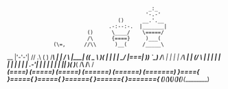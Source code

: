                                                   _:_
                                                 '-.-'
                                        ()      __.'.__
                                     .-:--:-.  |_______|
                              ()      \____/    \=====/
                              /\      {====}     )___(
                   (\=,      //\\      )__(     /_____\
   __    |'-'-'|  //  .\    (    )    /____\     |   |
  /  \   |_____| (( \_  \    )__(      |  |      |   |
  \__/    |===|   ))  `\_)  /____\     |  |      |   |
 /____\   |   |  (/     \    |  |      |  |      |   |
  |  |    |   |   | _.-'|    |  |      |  |      |   |
  |__|    )___(    )___(    /____\    /____\    /_____\
 (====)  (=====)  (=====)  (======)  (======)  (=======)
 }===={  }====={  }====={  }======{  }======{  }======={
(______)(_______)(_______)(________)(________)(_________)

